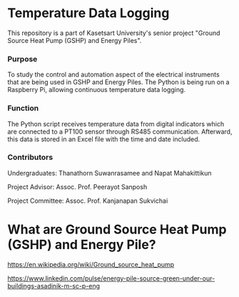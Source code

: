 # Temperature Data Logging
This repository is a part of Kasetsart University's senior project "Ground Source Heat Pump (GSHP) and Energy Piles".

### Purpose
To study the control and automation aspect of the electrical instruments that are being used in GSHP and Energy Piles. The Python is being run on a Raspberry Pi, allowing continuous temperature data logging.

### Function
The Python script receives temperature data from digital indicators which are connected to a PT100 sensor through RS485 communication. Afterward, this data is stored in an Excel file with the time and date included.

### Contributors
Undergraduates: Thanathorn Suwanrasamee and Napat Mahakittikun

Project Advisor: Assoc. Prof. Peerayot Sanposh

Project Committee: Assoc. Prof. Kanjanapan Sukvichai

# What are Ground Source Heat Pump (GSHP) and Energy Pile?

https://en.wikipedia.org/wiki/Ground_source_heat_pump

https://www.linkedin.com/pulse/energy-pile-source-green-under-our-buildings-asadinik-m-sc-p-eng
